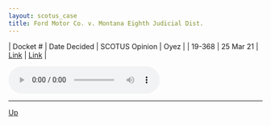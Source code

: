 ```yaml
---
layout: scotus_case
title: Ford Motor Co. v. Montana Eighth Judicial Dist.
---
```


| Docket # | Date Decided | SCOTUS Opinion | Oyez |
| 19-368 | 25 Mar 21 | [Link](https://www.supremecourt.gov/opinions/20pdf/592us2r21_p86a.pdf) | [Link](https://www.oyez.org/cases/2020/19-368) |

<audio controls>
   <source src='./resources/19-368.mp3' type='audio/mpeg'>
</audio>

<object data='./resources/19-368.pdf' type='application/pdf'></object>

---

[Up](./README.md)